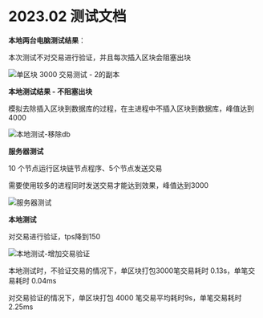 # 2023.02 测试文档

**本地两台电脑测试结果**：

本次测试不对交易进行验证，并且每次插入区块会阻塞出块

![单区块 3000 交易测试 - 2的副本](https://imgs.decision01.com/%E5%8D%95%E5%8C%BA%E5%9D%97%203000%20%E4%BA%A4%E6%98%93%E6%B5%8B%E8%AF%95%20-%202%E7%9A%84%E5%89%AF%E6%9C%AC.png)

**本地测试结果 - 不阻塞出块**

模拟去除插入区块到数据库的过程，在主进程中不插入区块到数据库，峰值达到4000

![本地测试-移除db](/Users/decision/Downloads/本地测试-移除db.png)

**服务器测试**

10 个节点运行区块链节点程序、5个节点发送交易

需要使用较多的进程同时发送交易才能达到效果，峰值达到3000

![服务器测试](https://imgs.decision01.com/%E6%9C%8D%E5%8A%A1%E5%99%A8%E6%B5%8B%E8%AF%95.png)

**本地测试**

对交易进行验证，tps降到150

![本地测试-增加交易验证](https://imgs.decision01.com/%E6%9C%AC%E5%9C%B0%E6%B5%8B%E8%AF%95-%E5%A2%9E%E5%8A%A0%E4%BA%A4%E6%98%93%E9%AA%8C%E8%AF%81.png)

本地测试时，不验证交易的情况下，单区块打包3000笔交易耗时 0.13s，单笔交易耗时 0.04ms

对交易验证的情况下，单区块打包 4000 笔交易平均耗时9s，单笔交易耗时 2.25ms